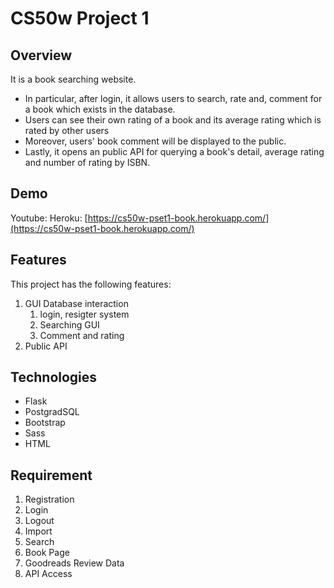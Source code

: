 # CS50w Project 1

## Overview

It is a book searching website.

- In particular, after login, it allows users to search, rate and, comment for a book which exists in the database.
- Users can see their own rating of a book and its average rating which is rated by other users
- Moreover, users' book comment will be displayed to the public.
- Lastly, it opens an public API for querying a book's detail, average rating and number of rating by ISBN.

## Demo

Youtube: 
Heroku: [https://cs50w-pset1-book.herokuapp.com/](https://cs50w-pset1-book.herokuapp.com/)

## Features

This project has the following features:

1. GUI Database interaction
   1. login, resigter system
   2. Searching GUI
   3. Comment and rating
2. Public API

## Technologies

- Flask
- PostgradSQL
- Bootstrap
- Sass
- HTML

## Requirement

1. Registration
2. Login
3. Logout
4. Import
5. Search
6. Book Page
7. Goodreads Review Data
8. API Access